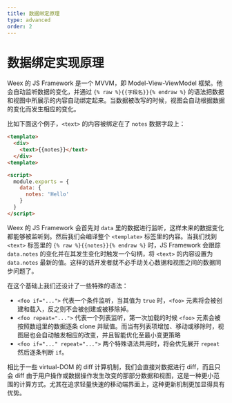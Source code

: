 ```yaml
---
title: 数据绑定原理
type: advanced
order: 2
---
```


# 数据绑定实现原理

Weex 的 JS Framework 是一个 MVVM，即 Model-View-ViewModel 框架。他会自动监听数据的变化，并通过 `{% raw %}{{字段名}}{% endraw %}` 的语法把数据和视图中所展示的内容自动绑定起来。当数据被改写的时候，视图会自动根据数据的变化而发生相应的变化。

比如下面这个例子，`<text>` 的内容被绑定在了 `notes` 数据字段上：

``` html
<template>
  <div>
    <text>{{notes}}</text>
  </div>
<template>

<script>
  module.exports = {
    data: {
      notes: 'Hello'
    }
  }
</script>
```

Weex 的 JS Framework 会首先对 `data` 里的数据进行监听，这样未来的数据变化都能够被监听到。然后我们会编译整个 `<template>` 标签里的内容。当我们找到 `<text>` 标签里的 `{% raw %}{{notes}}{% endraw %}` 时，JS Framework 会跟踪 `data.notes` 的变化并在其发生变化时触发一个句柄，将 `<text>` 的内容设置为 `data.notes` 最新的值。这样的话开发者就不必手动关心数据和视图之间的数据同步问题了。

在这个基础上我们还设计了一些特殊的语法：
- `<foo if="...">` 代表一个条件监听，当其值为 `true` 时，`<foo>` 元素将会被创建和载入，反之则不会被创建或被移除掉。
- `<foo repeat="...">` 代表一个列表监听，第一次加载的时候 `<foo>` 元素会被按照数组里的数据逐条 clone 并赋值。而当有列表项增加、移动或移除时，视图层也会自动触发相应的改变，并且智能优化至最小变更策略
- `<foo if="..." repeat="...">` 两个特殊语法共用时，将会优先展开 `repeat` 然后逐条判断 `if`。

相比于一些 virtual-DOM 的 diff 计算机制，我们会直接对数据进行 diff，而且只会 diff 由于用户操作或数据操作发生改变的那部分数据和视图，这是一种更小范围的计算方式。尤其在追求轻量快速的移动端界面上，这种更新机制更加显得具有优势。
